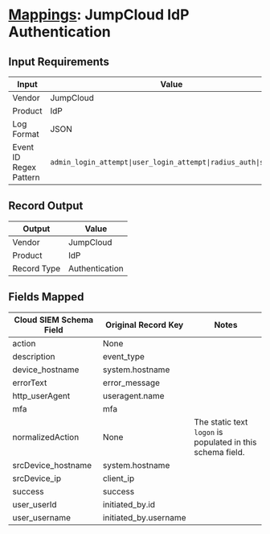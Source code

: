 # [Mappings](README.md): JumpCloud IdP Authentication

## Input Requirements

|Input|Value|
|-----|-----|
|Vendor|JumpCloud|
|Product|IdP|
|Log Format|JSON|
|Event ID Regex Pattern|`admin_login_attempt\|user_login_attempt\|radius_auth\|sso_auth`|

## Record Output

|Output|Value|
|------|-----|
|Vendor|JumpCloud|
|Product|IdP|
|Record Type|Authentication|

## Fields Mapped

|Cloud SIEM Schema Field|Original Record Key|Notes|
|-----------------------|-------------------|-----|
|action|None||
|description|event_type||
|device_hostname|system.hostname||
|errorText|error_message||
|http_userAgent|useragent.name||
|mfa|mfa||
|normalizedAction|None|The static text `logon` is populated in this schema field.|
|srcDevice_hostname|system.hostname||
|srcDevice_ip|client_ip||
|success|success||
|user_userId|initiated_by.id||
|user_username|initiated_by.username||

